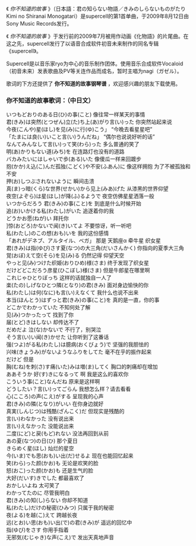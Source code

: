 

《 _你不知道的故事_ 》（日本語：君の知らない物語／きみのしらないものがたり Kimi no Shiranai
Monogatari）是supercell的第1首单曲，于2009年8月12日由Sony Music Records发行。  
  
《 _你不知道的故事_
》于发行前的2009年7月被用作动画《化物語》的片尾曲。在这之先，supercell发行了以语音合成软件初音未来制作的同名专辑《supercell》。  
  
Supercell是以音乐家ryo为中心的音乐制作团体。使用音乐合成软件Vocaloid（初音未来）发表歌曲及PV等关连作品而成名，暂时主唱为nagi（ガゼル）。  
  
歌词的下方还提供了 **你不知道的故事钢琴谱** ，欢迎感兴趣的朋友下载使用。

### 你不知道的故事歌词：（中日文）

いつもどおりのある日(ひ)の事(こと) 像往常一样某天的事情  
君(きみ)は突然(とつぜん)立(た)ち上(あ)がり言(い)った 你突然站起来说  
今夜(こんや)星(ほし)を见(み)に行(ゆ)こう」 “今晚去看星星吧”  
「たまには良(い)いこと言(い)うんだね」 “偶尔也说说好听的话”  
なんてみんなして言(い)って笑(わら)った 多么普通的笑了  
明(あ)かりもない道(みち)を 在连路灯也没有的道路  
バカみたいにはしゃいで歩(ある)いた 像傻瓜一样来回踱步  
抱(かか)え込(こ)んだ孤独(こどく)や不安(ふあん)に 像这样拥抱 为了不被孤独和不安  
押(お)しつぶされないように 瞬间击溃  
真(ま)っ暗(くら)な世界(せかい)から见上(みあ)げた 从漆黑的世界仰望  
夜空(よぞら)は星(ほし)が降(ふ)るようで 夜空仿佛星星洒落一般  
いつからだろう 君(きみ)の事(こと)を 到底是什么时候开始  
追(お)いかける私(わたし)がいた 追逐着你的我  
どうかお愿(ねが)い 拜托你  
]惊(おどろ)かないで闻(き)いてよ 不要惊讶，听一听吧  
私(わたし)のこの想(おも)いを 我的这份感情  
「あれがデネブ、アルタイル、ベガ」 那是 天鹅座α 牵牛星 织女星  
君(きみ)は指(ゆび)さす夏(なつ)の大三角(だいさんかく) 你指向的夏季大三角  
覚(おぼ)えて空(そら)を见(み)る 仍然记得 仰望天空  
やっと见(み)つけた织姫(おりひめ)様(さま) 终于发现了织女星  
だけどどこだろう彦星(ひこぼし)様(さま) 但是牛郎星在哪里啊  
これじゃひとりぼっち 这样的话就独自一人了  
楽(たの)しげなひとつ隣(となり)の君(きみ) 面对身边愉快的你  
私(わたし)は何(なに)も言(い)えなくて 我什么也说不出来  
本当(ほんとう)はずっと君(きみ)の事(こと)を 真的是一直，你的事  
どこかでわかっていた 不知何处了解  
见(み)つかったって 找到了你  
届(とど)きはしない 却传达不了  
だめだよ 泣(な)かないで 不行了，别哭泣  
そう言(い)い闻(き)かせた 让你听到了这番话  
强(つよ)がる私(わたし)は臆病(おくびょう)で 坚强的我胆怯的  
兴味(きょうみ)がないようなふりをしてた 毫不在乎的振作起来  
だけど 但是  
胸(むね)を刺(さ)す痛(いた)みは増(ま)してく 胸口的刺痛却在增加  
ああそうか 好(す)きになるって 啊 我是这么的喜欢你  
こういう事(こと)なんだね 原来是这样啊  
どうしたい？言(い)ってごらん 我想怎么样？请去看看  
心(こころ)の声(こえ)がする 呈现我的心声  
君(きみ)の隣(となり)がいい 在你身边就好  
真実(しんじつ)は残酷(ざんこく)だ 但现实是残酷的  
言(い)わなかった 没有说出来  
言(い)えなかった 没能说出来  
二度(にど)と戻(もど)れない 没法再回到从前  
あの夏(なつ)の日(ひ) 那个夏日  
きらめく星(ほし) 灿烂的星空  
今(いま)でも思(おも)い出(だ)せるよ 现在也能回忆起来  
笑(わら)った颜(かお)も 无论是欢笑的脸  
怒(おこ)った颜(かお)も 还是生气的脸  
大好(だいす)きでした 都最喜欢了  
おかしいよね 太可笑了  
わかってたのに 尽管我明白  
君(きみ)の知(し)らない 你却不知道  
私(わたし)だけの秘密(ひみつ) 只属于我的秘密  
夜(よる)を越(こ)えて 跨越长夜  
远(とお)い思(おも)い出(で)の君(きみ)が 遥远的回忆中  
指(ゆび)をさす 你用手指着  
无邪気(むじゃき)な声(こえ)で 发出天真地声音

